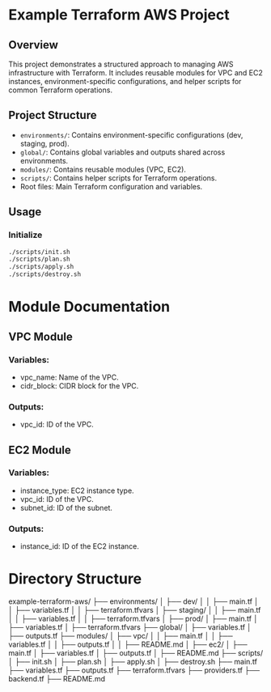 # Example Terraform AWS Project

## Overview

This project demonstrates a structured approach to managing AWS infrastructure with Terraform. It includes reusable modules for VPC and EC2 instances, environment-specific configurations, and helper scripts for common Terraform operations.

## Project Structure

- `environments/`: Contains environment-specific configurations (dev, staging, prod).
- `global/`: Contains global variables and outputs shared across environments.
- `modules/`: Contains reusable modules (VPC, EC2).
- `scripts/`: Contains helper scripts for Terraform operations.
- Root files: Main Terraform configuration and variables.

## Usage

### Initialize

```sh
./scripts/init.sh
./scripts/plan.sh
./scripts/apply.sh
./scripts/destroy.sh
```


# Module Documentation
## VPC Module
### Variables:

- vpc_name: Name of the VPC.
- cidr_block: CIDR block for the VPC.
### Outputs:

- vpc_id: ID of the VPC.
## EC2 Module
### Variables:

- instance_type: EC2 instance type.
- vpc_id: ID of the VPC.
- subnet_id: ID of the subnet.
### Outputs:

- instance_id: ID of the EC2 instance.

# Directory Structure
example-terraform-aws/
├── environments/
│   ├── dev/
│   │   ├── main.tf
│   │   ├── variables.tf
│   │   ├── terraform.tfvars
│   ├── staging/
│   │   ├── main.tf
│   │   ├── variables.tf
│   │   ├── terraform.tfvars
│   ├── prod/
│       ├── main.tf
│       ├── variables.tf
│       ├── terraform.tfvars
├── global/
│   ├── variables.tf
│   ├── outputs.tf
├── modules/
│   ├── vpc/
│   │   ├── main.tf
│   │   ├── variables.tf
│   │   ├── outputs.tf
│   │   ├── README.md
│   ├── ec2/
│       ├── main.tf
│       ├── variables.tf
│       ├── outputs.tf
│       ├── README.md
├── scripts/
│   ├── init.sh
│   ├── plan.sh
│   ├── apply.sh
│   ├── destroy.sh
├── main.tf
├── variables.tf
├── outputs.tf
├── terraform.tfvars
├── providers.tf
├── backend.tf
├── README.md
